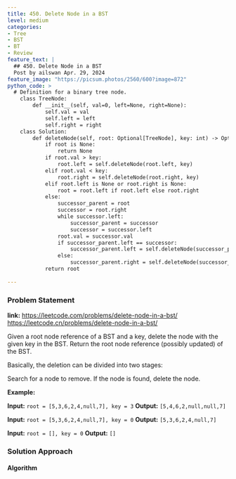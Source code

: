 ```yaml
---
title: 450. Delete Node in a BST
level: medium
categories:
- Tree
- BST
- BT
- Review
feature_text: |
  ## 450. Delete Node in a BST
  Post by ailswan Apr. 29, 2024
feature_image: "https://picsum.photos/2560/600?image=872"
python_code: >
  # Definition for a binary tree node.
    class TreeNode:
        def __init__(self, val=0, left=None, right=None):
            self.val = val
            self.left = left
            self.right = right
    class Solution:
        def deleteNode(self, root: Optional[TreeNode], key: int) -> Optional[TreeNode]:
            if root is None:
                return None
            if root.val > key:
                root.left = self.deleteNode(root.left, key)
            elif root.val < key:
                root.right = self.deleteNode(root.right, key)
            elif root.left is None or root.right is None:
                root = root.left if root.left else root.right
            else:
                successor_parent = root
                successor = root.right
                while successor.left:
                    successor_parent = successor
                    successor = successor.left
                root.val = successor.val
                if successor_parent.left == successor:
                    successor_parent.left = self.deleteNode(successor_parent.left, successor.val)
                else:
                    successor_parent.right = self.deleteNode(successor_parent.right, successor.val)
            return root
       
---
```


### Problem Statement
**link:**
https://leetcode.com/problems/delete-node-in-a-bst/
https://leetcode.cn/problems/delete-node-in-a-bst/

Given a root node reference of a BST and a key, delete the node with the given key in the BST. Return the root node reference (possibly updated) of the BST.

Basically, the deletion can be divided into two stages:

Search for a node to remove.
If the node is found, delete the node.

**Example:**

**Input:** `root = [5,3,6,2,4,null,7], key = 3`
**Output:** `[5,4,6,2,null,null,7]`

**Input:** `root = [5,3,6,2,4,null,7], key = 0`
**Output:** `[5,3,6,2,4,null,7]`

**Input:** `root = [], key = 0`
**Output:** `[]`

### Solution Approach

 

#### Algorithm
 
 
